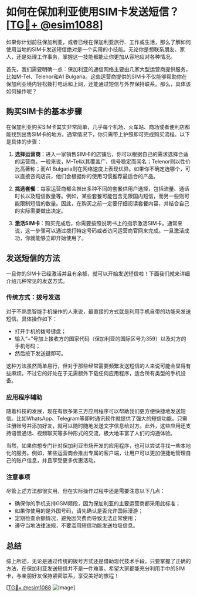 # 如何在保加利亚使用SIM卡发送短信？[[TG💪+ @esim1088](https://t.me/s/esim1088)]

如果你计划前往保加利亚，或者已经在保加利亚旅行、工作或生活，那么了解如何使用当地的SIM卡发送短信绝对是一个实用的小技能。无论你是想联系朋友、家人，还是处理工作事务，掌握这一技能都能让你更加从容地应对各种情况。

首先，我们需要明确一点：保加利亚的通信网络主要由几家大型运营商提供服务，比如M-Tel、Telenor和A1 Bulgaria。这些运营商提供的SIM卡不仅能够帮助你在保加利亚境内轻松拨打电话和上网，还能通过短信与外界保持联系。那么，具体该如何操作呢？

## 购买SIM卡的基本步骤

在保加利亚购买SIM卡其实非常简单，几乎每个机场、火车站、商场或者便利店都能找到出售SIM卡的地方。通常情况下，你只需带上护照即可完成购买流程。以下是具体的步骤：

1. **选择运营商**：进入一家销售SIM卡的店铺后，你可以根据自己的需求选择合适的运营商。一般来说，M-Tel以其覆盖广、信号稳定而闻名；Telenor则以性价比高著称；而A1 Bulgaria则在网络速度上表现优异。如果你不确定选哪个，可以直接咨询店员，他们会根据你的使用习惯推荐最适合的产品。
   
2. **挑选套餐**：每家运营商都会推出多种不同的套餐供用户选择，包括流量、通话时长以及短信数量等。例如，某些套餐可能包含无限国内短信，而另一些则可能限制短信的数量。因此，在购买之前一定要仔细阅读套餐内容，并结合自己的实际需要做出决定。

3. **激活SIM卡**：购买完成后，你需要按照说明书上的指示激活SIM卡。通常来说，这一步骤可以通过拨打特定号码或者访问运营商官网来完成。一旦激活成功，你就能够立即开始使用了。

## 发送短信的方法

一旦你的SIM卡已经激活并且有余额，就可以开始发送短信啦！下面我们就来详细介绍几种常见的发送方式。

### 传统方式：拨号发送

对于不熟悉智能手机操作的人来说，最直接的方式就是利用手机自带的功能来发送短信。具体操作如下：
- 打开手机的拨号键盘；
- 输入“+”号加上接收方的国家代码（保加利亚的国际区号为359）以及对方的手机号码；
- 然后按下发送键即可。

这种方法虽然简单易行，但对于那些经常需要频繁发送短信的人来说可能会显得有些麻烦。不过它的好处在于无需额外下载任何应用程序，适合所有类型的手机设备。

### 应用程序辅助

随着科技的发展，现在有很多第三方应用程序可以帮助我们更方便快捷地发送短信。比如WhatsApp、Telegram等即时通讯软件就提供了强大的短信功能。只需注册账号并添加好友，就可以随时随地发送文字信息给对方。此外，这些应用还支持语音通话、视频聊天等多种形式的交流，极大地丰富了人们的沟通体验。

当然，如果你想专门针对保加利亚市场开发的应用程序，也可以尝试寻找一些本地化的服务。例如，某些运营商会推出专属的客户端，让用户可以更加便捷地管理自己的账户信息，并且享受更多优惠活动。

### 注意事项

尽管上述方法都很实用，但在实际操作过程中还是需要注意以下几点：
- 确保你的手机支持GSM频段，因为保加利亚的主要运营商都采用此标准；
- 如果你使用的是外国号码，请先确认是否允许国际漫游；
- 定期检查余额情况，避免因欠费而导致无法正常使用；
- 遵守当地法律法规，不要滥用短信功能发送垃圾信息。

## 总结

综上所述，无论是通过传统的拨号方式还是借助现代技术手段，只要掌握了正确的方法，在保加利亚发送短信并不是一件难事。希望大家都能充分利用手中的SIM卡，与亲朋好友保持紧密联系，享受美好的旅程！

[[TG💪+ @esim1088](https://t.me/s/esim1088) ![Image](https://i.postimg.cc/4NQfJmqS/Snipaste-2025-05-13-00-14-12.png)]